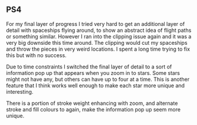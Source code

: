 ## PS4

For my final layer of progress I tried very hard to get an additional layer of detail with spaceships flying around, to show an abstract idea of flight paths or something similar. However I ran into the clipping issue again and it was a very big downside this time around. The clipping would cut my spaceships and throw the pieces in very weird locations. I spent a long time trying to fix this but with no success. 

Due to time constraints I switched the final layer of detail to a sort of information pop up that appears when you zoom in to stars. Some stars might not have any, but others can have up to four at a time. This is another feature that I think works well enough to make each star more unique and interesting. 

There is a portion of stroke weight enhancing with zoom, and alternate stroke and fill colours to again, make the information pop up seem more unique. 
